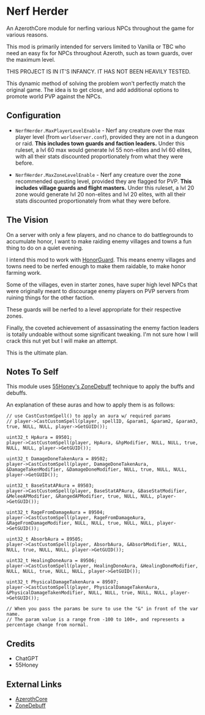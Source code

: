 # Nerf Herder

An AzerothCore module for nerfing various NPCs throughout the game for various reasons.

This mod is primarily intended for servers limited to Vanilla or TBC who need an easy fix for NPCs throughout Azeroth, such as town guards, over the maximum level.

THIS PROJECT IS IN IT'S INFANCY.  IT HAS NOT BEEN HEAVILY TESTED.

This dynamic method of solving the problem won't perfectly match the original game.  The idea is to get close, and add additional options to promote world PVP against the NPCs.

## Configuration

- ``NerfHerder.MaxPlayerLevelEnable`` - Nerf any creature over the max player level (from ``worldserver.conf``), provided they are not in a dungeon or raid.  **This includes town guards and faction leaders.**  Under this ruleset, a lvl 60 max would generate lvl 55 non-elites and lvl 60 elites, with all their stats discounted proportionately from what they were before.

- ``NerfHerder.MaxZoneLevelEnable`` - Nerf any creature over the zone recommended questing level, provided they are flagged for PVP.  **This includes village guards and flight masters.**  Under this ruleset, a lvl 20 zone would generate lvl 20 non-elites and lvl 20 elites, with all their stats discounted proportionately from what they were before.

## The Vision

On a server with only a few players, and no chance to do battlegrounds to accumulate honor, I want to make raiding enemy villages and towns a fun thing to do on a quiet evening.

I intend this mod to work with [HonorGuard](https://github.com/azerothcore/mod-gain-honor-guard).  This means enemy villages and towns need to be nerfed enough to make them raidable, to make honor farming work.

Some of the villages, even in starter zones, have super high level NPCs that were originally meant to discourage enemy players on PVP servers from ruining things for the other faction.

These guards will be nerfed to a level appropriate for their respective zones.

Finally, the coveted achievement of assassinating the enemy faction leaders is totally undoable without some significant tweaking.  I'm not sure how I will crack this nut yet but I will make an attempt.

This is the ultimate plan.

## Notes To Self

This module uses [55Honey's ZoneDebuff](https://github.com/55Honey/Acore_ZoneDebuff/blob/master/zoneDebuff.lua) technique to apply the buffs and debuffs.

An explanation of these auras and how to apply them is as follows:

```
// use CastCustomSpell() to apply an aura w/ required params
// player->CastCustomSpell(player, spellID, &param1, &param2, &param3, true, NULL, NULL, player->GetGUID());

uint32_t HpAura = 89501;
player->CastCustomSpell(player, HpAura, &hpModifier, NULL, NULL, true, NULL, NULL, player->GetGUID());

uint32_t DamageDoneTakenAura = 89502;
player->CastCustomSpell(player, DamageDoneTakenAura, &DamageTakenModifier, &DamageDoneModifier, NULL, true, NULL, NULL, player->GetGUID());

uint32_t BaseStatAPAura = 89503;
player->CastCustomSpell(player, BaseStatAPAura, &BaseStatModifier, &MeleeAPModifier, &RangedAPModifier, true, NULL, NULL, player->GetGUID());

uint32_t RageFromDamageAura = 89504;
player->CastCustomSpell(player, RageFromDamageAura, &RageFromDamageModifier, NULL, NULL, true, NULL, NULL, player->GetGUID());

uint32_t AbsorbAura = 89505;
player->CastCustomSpell(player, AbsorbAura, &AbsorbModifier, NULL, NULL, true, NULL, NULL, player->GetGUID());

uint32_t HealingDoneAura = 89506;
player->CastCustomSpell(player, HealingDoneAura, &HealingDoneModifier, NULL, NULL, true, NULL, NULL, player->GetGUID());

uint32_t PhysicalDamageTakenAura = 89507;
player->CastCustomSpell(player, PhysicalDamageTakenAura, &PhysicalDamageTakenModifier, NULL, NULL, true, NULL, NULL, player->GetGUID());

// When you pass the params be sure to use the "&" in front of the var name.
// The param value is a range from -100 to 100+, and represents a percentage change from normal.
```

## Credits

- ChatGPT
- 55Honey

## External Links

- [AzerothCore](https://github.com/azerothcore/azerothcore-wotlk)
- [ZoneDebuff](https://github.com/55Honey/Acore_ZoneDebuff/blob/master/zoneDebuff.lua)